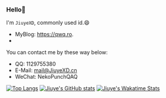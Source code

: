 ### Hello👋

I'm `JiuyeXD`,  commonly used id.😄

* MyBlog: <https://qwq.ro>.
* 
You can contact me by these way below:
*  QQ: 1129755380
*  E-Mail: <mail@JiuyeXD.cn>
*  WeChat: NekoPunchQAQ

[![Top Langs](https://github-readme-stats.vercel.app/api/top-langs/?username=JiuyeXD&hide=SCSS,LESS,CSS&show_icons=true&theme=gruvbox)](https://github.com/JiuyeXD?tab=repositories)
[![Jiuye's GitHub stats](https://github-readme-stats.vercel.app/api?username=JiuyeXD&show_icons=true&theme=ayu-mirage)](https://github.com/JiuyeXD)
[![Jiuye's Wakatime Stats](https://github-readme-stats.vercel.app/api/wakatime/?username=JiuyeXD&show_icons=true&theme=ayu-mirage)](https://github.com/JiuyeXD)
